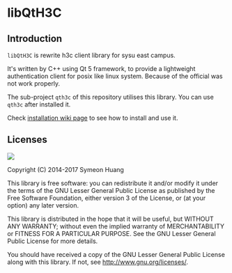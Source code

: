 libQtH3C
========

Introduction
------------

`libQtH3C` is rewrite h3c client library for sysu east campus.

It's written by C++ using Qt 5 framework, to provide a lightweight authentication client for posix like linux system. Because of the official was not work properly.

The sub-project `qth3c` of this repository utilises this library. You can use `qth3c` after installed it.

Check [installation wiki page](https://github.com/MarrowSix/libQtH3C/wiki/Installation) to see how to install and use it.

Licenses
--------
![](http://www.gnu.org/graphics/lgplv3-147x51.png)

Copyright (C) 2014-2017 Symeon Huang

This library is free software: you can redistribute it and/or modify
it under the terms of the GNU Lesser General Public License as
published by the Free Software Foundation, either version 3 of the
License, or (at your option) any later version.

This library is distributed in the hope that it will be useful,
but WITHOUT ANY WARRANTY; without even the implied warranty of
MERCHANTABILITY or FITNESS FOR A PARTICULAR PURPOSE.  See the
GNU Lesser General Public License for more details.

You should have received a copy of the GNU Lesser General Public License
along with this library. If not, see <http://www.gnu.org/licenses/>.
